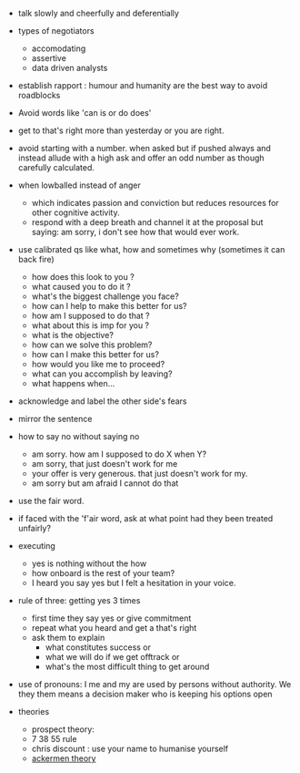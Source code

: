 
- talk slowly and cheerfully and deferentially
- types of negotiators
  - accomodating
  - assertive
  - data driven analysts
- establish rapport : humour and humanity are the best way to avoid roadblocks
- Avoid words like 'can is or do does'
- get to that's right more than yesterday or you are right.
- avoid starting with a number. when asked but if pushed always and instead allude with a high ask and offer an odd number as though carefully calculated.
- when lowballed instead of anger
  - which indicates passion and conviction but reduces resources for other cognitive activity.
  - respond with a deep breath and channel it at the proposal but saying: am sorry, i don't see how that would ever work.
- use calibrated qs like what, how and sometimes why (sometimes it can back fire)
  - how does this look to you ?
  - what caused you to do it ?
  - what's the biggest challenge you face?
  - how can I help to make this better for us?
  - how am I supposed to do that ?
  - what about this is imp for you ?
  - what is the objective?
  - how can we solve this problem?
  - how can I make this better for us?
  - how would you like me to proceed?
  - what can you accomplish by leaving?
  - what happens when...

- acknowledge and label the other side's fears
- mirror the sentence
- how to say no without saying no
  - am sorry. how am I supposed to do X when Y?
  - am sorry, that just doesn't work for me
  - your offer is very generous. that just doesn't work for my.
  - am sorry but am afraid I cannot do that
- use the fair word.
- if faced with the 'f'air word, ask at what point had they been treated unfairly?
- executing
  - yes is nothing without the how
  - how onboard is the rest of your team?
  - I heard you say yes but I felt a hesitation in your voice.
- rule of three: getting yes 3 times
  - first time they say yes or give commitment
  - repeat what you heard and get a that's right
  - ask them to explain 
    - what constitutes success or 
    - what we will do if we get offtrack or 
    - what's the most difficult thing to get around
- use of pronouns: I me and my are used by persons without authority. We they them means a decision maker who is keeping his options open
- theories
  - prospect theory: 
  - 7 38 55 rule
  - chris discount : use your name to humanise yourself
  - [ackermen theory](https://jvieker.com/ackerman-bargaining/)

 
